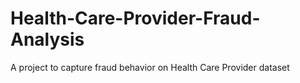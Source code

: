 # Health-Care-Provider-Fraud-Analysis
A project to capture fraud behavior on Health Care Provider dataset
